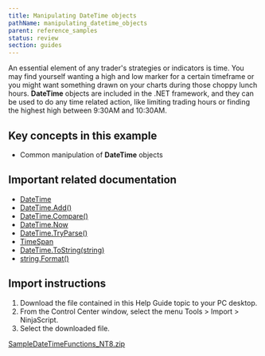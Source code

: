 ```yaml
---
title: Manipulating DateTime objects
pathName: manipulating_datetime_objects
parent: reference_samples
status: review
section: guides
---
```


An essential element of any trader's strategies or indicators is time. You may find yourself wanting a high and low marker for a certain timeframe or you might want something drawn on your charts during those choppy lunch hours. **DateTime** objects are included in the .NET framework, and they can be used to do any time related action, like limiting trading hours or finding the highest high between 9:30AM and 10:30AM.

## Key concepts in this example

* Common manipulation of **DateTime** objects

## Important related documentation

* [DateTime](dateTime)
* [DateTime.Add()](dateTime.add)
* [DateTime.Compare()](dateTime.compare)
* [DateTime.Now](dateTime.now)
* [DateTime.TryParse()](dateTime.tryparse)
* [TimeSpan](timespan)
* [DateTime.ToString(string)](dateTime.tostring)
* [string.Format()](string.format)

## Import instructions

1. Download the file contained in this Help Guide topic to your PC desktop.
2. From the Control Center window, select the menu Tools > Import > NinjaScript.
3. Select the downloaded file.

[SampleDateTimeFunctions_NT8.zip](samples/SampleDateTimeFunctions_NT8.zip)
